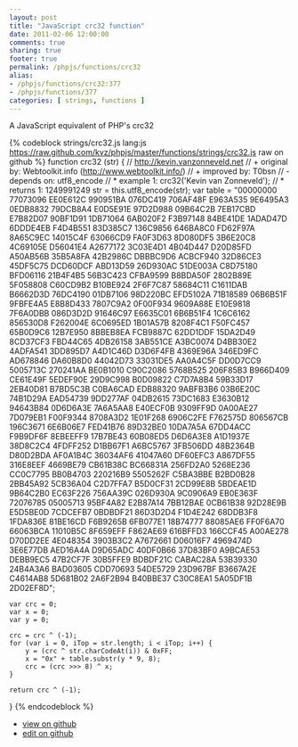 ```yaml
---
layout: post
title: "JavaScript crc32 function"
date: 2011-02-06 12:00:00
comments: true
sharing: true
footer: true
permalink: /phpjs/functions/crc32
alias:
- /phpjs/functions/crc32:377
- /phpjs/functions/377
categories: [ strings, functions ]
---
```

A JavaScript equivalent of PHP's crc32
<!-- more -->
{% codeblock strings/crc32.js lang:js https://raw.github.com/kvz/phpjs/master/functions/strings/crc32.js raw on github %}
function crc32 (str) {
    // http://kevin.vanzonneveld.net
    // +   original by: Webtoolkit.info (http://www.webtoolkit.info/)
    // +   improved by: T0bsn
    // -    depends on: utf8_encode
    // *     example 1: crc32('Kevin van Zonneveld');
    // *     returns 1: 1249991249
    str = this.utf8_encode(str);
    var table = "00000000 77073096 EE0E612C 990951BA 076DC419 706AF48F E963A535 9E6495A3 0EDB8832 79DCB8A4 E0D5E91E 97D2D988 09B64C2B 7EB17CBD E7B82D07 90BF1D91 1DB71064 6AB020F2 F3B97148 84BE41DE 1ADAD47D 6DDDE4EB F4D4B551 83D385C7 136C9856 646BA8C0 FD62F97A 8A65C9EC 14015C4F 63066CD9 FA0F3D63 8D080DF5 3B6E20C8 4C69105E D56041E4 A2677172 3C03E4D1 4B04D447 D20D85FD A50AB56B 35B5A8FA 42B2986C DBBBC9D6 ACBCF940 32D86CE3 45DF5C75 DCD60DCF ABD13D59 26D930AC 51DE003A C8D75180 BFD06116 21B4F4B5 56B3C423 CFBA9599 B8BDA50F 2802B89E 5F058808 C60CD9B2 B10BE924 2F6F7C87 58684C11 C1611DAB B6662D3D 76DC4190 01DB7106 98D220BC EFD5102A 71B18589 06B6B51F 9FBFE4A5 E8B8D433 7807C9A2 0F00F934 9609A88E E10E9818 7F6A0DBB 086D3D2D 91646C97 E6635C01 6B6B51F4 1C6C6162 856530D8 F262004E 6C0695ED 1B01A57B 8208F4C1 F50FC457 65B0D9C6 12B7E950 8BBEB8EA FCB9887C 62DD1DDF 15DA2D49 8CD37CF3 FBD44C65 4DB26158 3AB551CE A3BC0074 D4BB30E2 4ADFA541 3DD895D7 A4D1C46D D3D6F4FB 4369E96A 346ED9FC AD678846 DA60B8D0 44042D73 33031DE5 AA0A4C5F DD0D7CC9 5005713C 270241AA BE0B1010 C90C2086 5768B525 206F85B3 B966D409 CE61E49F 5EDEF90E 29D9C998 B0D09822 C7D7A8B4 59B33D17 2EB40D81 B7BD5C3B C0BA6CAD EDB88320 9ABFB3B6 03B6E20C 74B1D29A EAD54739 9DD277AF 04DB2615 73DC1683 E3630B12 94643B84 0D6D6A3E 7A6A5AA8 E40ECF0B 9309FF9D 0A00AE27 7D079EB1 F00F9344 8708A3D2 1E01F268 6906C2FE F762575D 806567CB 196C3671 6E6B06E7 FED41B76 89D32BE0 10DA7A5A 67DD4ACC F9B9DF6F 8EBEEFF9 17B7BE43 60B08ED5 D6D6A3E8 A1D1937E 38D8C2C4 4FDFF252 D1BB67F1 A6BC5767 3FB506DD 48B2364B D80D2BDA AF0A1B4C 36034AF6 41047A60 DF60EFC3 A867DF55 316E8EEF 4669BE79 CB61B38C BC66831A 256FD2A0 5268E236 CC0C7795 BB0B4703 220216B9 5505262F C5BA3BBE B2BD0B28 2BB45A92 5CB36A04 C2D7FFA7 B5D0CF31 2CD99E8B 5BDEAE1D 9B64C2B0 EC63F226 756AA39C 026D930A 9C0906A9 EB0E363F 72076785 05005713 95BF4A82 E2B87A14 7BB12BAE 0CB61B38 92D28E9B E5D5BE0D 7CDCEFB7 0BDBDF21 86D3D2D4 F1D4E242 68DDB3F8 1FDA836E 81BE16CD F6B9265B 6FB077E1 18B74777 88085AE6 FF0F6A70 66063BCA 11010B5C 8F659EFF F862AE69 616BFFD3 166CCF45 A00AE278 D70DD2EE 4E048354 3903B3C2 A7672661 D06016F7 4969474D 3E6E77DB AED16A4A D9D65ADC 40DF0B66 37D83BF0 A9BCAE53 DEBB9EC5 47B2CF7F 30B5FFE9 BDBDF21C CABAC28A 53B39330 24B4A3A6 BAD03605 CDD70693 54DE5729 23D967BF B3667A2E C4614AB8 5D681B02 2A6F2B94 B40BBE37 C30C8EA1 5A05DF1B 2D02EF8D";

    var crc = 0;
    var x = 0;
    var y = 0;

    crc = crc ^ (-1);
    for (var i = 0, iTop = str.length; i < iTop; i++) {
        y = (crc ^ str.charCodeAt(i)) & 0xFF;
        x = "0x" + table.substr(y * 9, 8);
        crc = (crc >>> 8) ^ x;
    }

    return crc ^ (-1);
}
{% endcodeblock %}
<ul>
 <li><a href="https://github.com/kvz/phpjs/blob/master/functions/strings/crc32.js">view on github</a></li>
 <li><a href="https://github.com/kvz/phpjs/edit/master/functions/strings/crc32.js">edit on github</a></li>
</ul>
